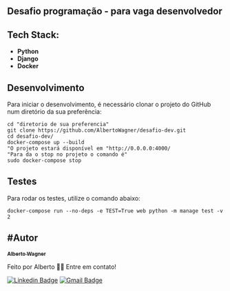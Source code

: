 ## Desafio programação - para vaga desenvolvedor

## Tech Stack:

* **Python**
* **Django**
* **Docker**

## Desenvolvimento

Para iniciar o desenvolvimento, é necessário clonar o projeto do GitHub num diretório da sua preferência:

```shell
cd "diretorio de sua preferencia"
git clone https://github.com/AlbertoWagner/desafio-dev.git
cd desafio-dev/
docker-compose up --build
"O projeto estará disponível em "http://0.0.0.0:4000/
"Para da o stop no projeto o comando é"
sudo docker-compose stop

```
## Testes

Para rodar os testes, utilize o comando abaixo:

```
docker-compose run --no-deps -e TEST=True web python -m manage test -v 2

```

#Autor
---

<a href="#">
 <sub><b>Alberto Wagner</b></sub></a> <a href="#" ></a>


Feito por Alberto 👋🏽 Entre em contato!

[![Linkedin Badge](https://img.shields.io/badge/-Alberto-blue?style=flat-square&logo=Linkedin&logoColor=white&link=https://www.linkedin.com/in/alberto-wagner-5571a3106/)](https://www.linkedin.com/in/alberto-wagner-5571a3106/)
[![Gmail Badge](https://img.shields.io/badge/-albertow475@gmail.com-c14438?style=flat-square&logo=Gmail&logoColor=white&link=mailto:albertow475@gmail.com)](mailto:albertow475@gmail.com
)
